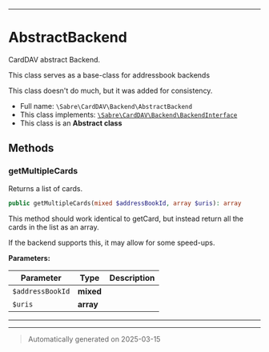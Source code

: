 ***

# AbstractBackend

CardDAV abstract Backend.

This class serves as a base-class for addressbook backends

This class doesn't do much, but it was added for consistency.

* Full name: `\Sabre\CardDAV\Backend\AbstractBackend`
* This class implements:
[`\Sabre\CardDAV\Backend\BackendInterface`](./BackendInterface.md)
* This class is an **Abstract class**




## Methods


### getMultipleCards

Returns a list of cards.

```php
public getMultipleCards(mixed $addressBookId, array $uris): array
```

This method should work identical to getCard, but instead return all the
cards in the list as an array.

If the backend supports this, it may allow for some speed-ups.






**Parameters:**

| Parameter | Type | Description |
|-----------|------|-------------|
| `$addressBookId` | **mixed** |  |
| `$uris` | **array** |  |





***


***
> Automatically generated on 2025-03-15
